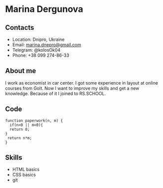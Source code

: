 
# Marina Dergunova

## Contacts

* Location: Dnipro, Ukraine
* Email: marina.dnepro@gmail.com
* Telegram: @kolosOk04
* Phone: +38 099 274-86-33
## About me

I work as economist in car center. I got some experience
in layout at online courses from GoIt. Now I want to improve my skills and get a new knowledge. Because of it I joined to RS.SCHOOL.
## Code

```
function paperwork(n, m) {
  if(n<0 || m<0){
  return 0;
}
 return n*m;
}
```
## Skills

* HTML basics
* CSS basics
* git

